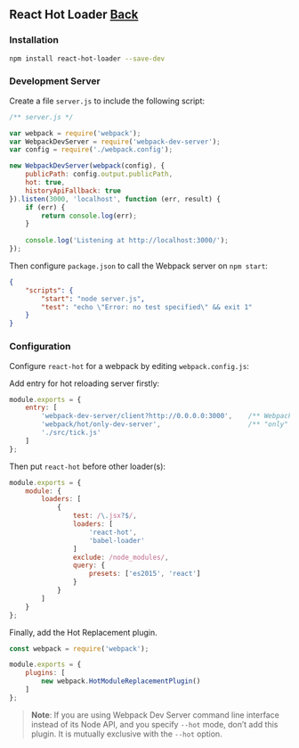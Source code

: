 ## React Hot Loader [Back](./../react.md)

### Installation

```bash
npm install react-hot-loader --save-dev
```

### Development Server

Create a file `server.js` to include the following script:

```js
/** server.js */

var webpack = require('webpack');
var WebpackDevServer = require('webpack-dev-server');
var config = require('./webpack.config');

new WebpackDevServer(webpack(config), {
    publicPath: config.output.publicPath,
    hot: true,
    historyApiFallback: true
}).listen(3000, 'localhost', function (err, result) {
    if (err) {
        return console.log(err);
    }
    
    console.log('Listening at http://localhost:3000/');
});
```

Then configure `package.json` to call the Webpack server on `npm start`:

```json
{
    "scripts": {
        "start": "node server.js",
        "test": "echo \"Error: no test specified\" && exit 1"
    }
}
```

### Configuration

Configure `react-hot` for a webpack by editing `webpack.config.js`:

Add entry for hot reloading server firstly:

```js
module.exports = {
	entry: [
	    'webpack-dev-server/client?http://0.0.0.0:3000',    /** WebpackDevServer host and port */
	    'webpack/hot/only-dev-server',                      /** "only" prevents reload on syntax errors */
	    './src/tick.js'
	]
};
```

Then put `react-hot` before other loader(s):

```js
module.exports = {
	module: {
		loaders: [
			{
				test: /\.jsx?$/,
				loaders: [
				    'react-hot',
				    'babel-loader'
				]
				exclude: /node_modules/,
				query: {
					presets: ['es2015', 'react']
				}
			}
		]
	}
};
```

Finally, add the Hot Replacement plugin.

```js
const webpack = require('webpack');

module.exports = {
	plugins: [
	    new webpack.HotModuleReplacementPlugin()
	]
};
```

> **Note**: If you are using Webpack Dev Server command line interface instead of its Node API, and you specify `--hot` mode, don’t add this plugin. It is mutually exclusive with the `--hot` option.
